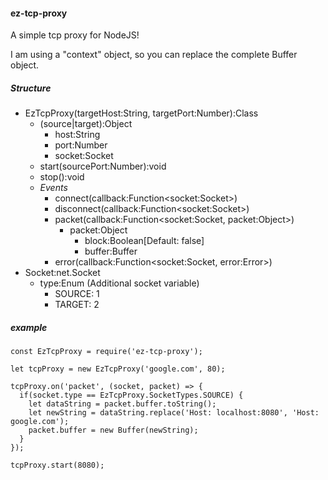 #### ez-tcp-proxy
A simple tcp proxy for NodeJS!

I am using a "context" object, so you can replace the
complete Buffer object.

##### Structure
- EzTcpProxy(targetHost:String, targetPort:Number):Class
    - (source|target):Object
        - host:String
        - port:Number
        - socket:Socket
    - start(sourcePort:Number):void
    - stop():void
    - *Events*
        - connect(callback:Function\<socket:Socket\>)
        - disconnect(callback:Function\<socket:Socket\>)
        - packet(callback:Function\<socket:Socket, packet:Object\>)
            - packet:Object
                - block:Boolean[Default: false]
                - buffer:Buffer
        - error(callback:Function\<socket:Socket, error:Error\>)
- Socket:net.Socket
    - type:Enum (Additional socket variable)
        - SOURCE: 1
        - TARGET: 2

##### example
```
const EzTcpProxy = require('ez-tcp-proxy');

let tcpProxy = new EzTcpProxy('google.com', 80);

tcpProxy.on('packet', (socket, packet) => {
  if(socket.type == EzTcpProxy.SocketTypes.SOURCE) {
    let dataString = packet.buffer.toString();
    let newString = dataString.replace('Host: localhost:8080', 'Host: google.com');
    packet.buffer = new Buffer(newString);
  }
});

tcpProxy.start(8080);
```
